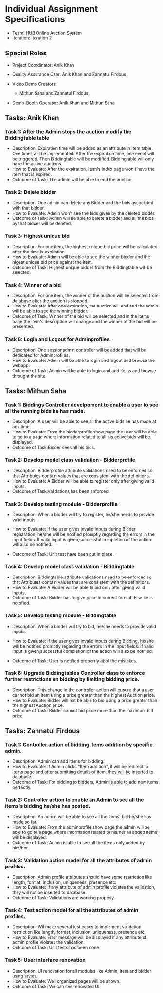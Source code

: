 # Individual Assignment Specifications

- Team: HUB Online Auction System
- Iteration: Iteration 2

## Special Roles

- Project Coordinator: Anik Khan
- Quality Assurance Czar: Anik Khan and Zannatul Firdous
- Video Demo Creators:
  - Mithun Saha and Zannatul Firdous

- Demo-Booth Operator: Anik Khan and Mithun Saha

## Tasks: Anik Khan 
 
### Task 1: After the Admin stops the auction modify the Biddingtable table 
- Description:  Expiration time will be added as an attribute in Item table. One timer will be implemented. After the expiration time, one event will be triggered. Then Biddingtable will be modified. Biddingtable will only have the active auctions.  
- How to Evaluate: After the expiration, Item's index page won't have the item that is expired. 
- Outcome of Task: The admin will be able to end the auction.
 
### Task 2: Delete bidder 
- Description:  One admin can delete any Bidder and the bids associated with that bidder. 
- How to Evaluate: Admin won't see the bids given by the deleted bidder. 
- Outcome of Task: Admin will be able to delete a bidder and all the bids by that bidder will be deleted.
 
### Task 3: Highest unique bid 
- Description:  For one item, the highest unique bid price will be calculated after the time is expiration. 
- How to Evaluate: Admin will be able to see the winner bidder and the higest unique bid price against the item. 
- Outcome of Task: Highest unique bidder from the Biddingtable will be selected. 
 
### Task 4: Winner of a bid 
- Description:  For one item, the winner of the auction will be selected from database after the auction is stopped. 
- How to Evaluate: After one expiration, the auction will end and the admin will be able to see the winning bidder. 
- Outcome of Task: Winner of the bid will be selected and in the items page the item's description will change and the winner of the bid will be presented.

### Task 6: Login and Logout for Adminprofiles.
- Description:  One sessionadmin controller will be added that will be dedicated for Adminprofiles.
- How to Evaluate: Admin will be able to login and logout and browse the webapp.
- Outcome of Task: Admin will be able to login and add items and browse throught the site.


## Tasks: Mithun Saha

### Task 1: Biddings Controller develpoment to enable a user to see all the running bids he has made.
- Description: A user will be able to see all the active bids he has made at any time. 
- How to Evaluate: From the bidderprofile show page the user will be able to go to a page where information related to all his active bids will be displayed. 
- Outcome of Task:Bidder sees all his bids.

### Task 2: Develop model class validation - Bidderprofile
- Description: Bidderprofile attribute validations need to be enforced so that Attributes contain values that are consistent with the definitions.
- How to Evaluate: A Bidder will be able to register only after giving valid inputs.
- Outcome of Task:Validations has been enforced.

### Task 3: Develop testing module - Bidderprofile    
- Description: When a bidder will try to register, he/she needs to provide valid inputs. 
- How to Evaluate: If the user gives invalid inputs during Bidder registration, he/she will be notified promptly regarding the errors in the input fields. If valid input is given,successful completion of the action will also be notified.
					
- Outcome of Task: Unit test have been put in place.

### Task 4: Develop model class validation - Biddingtable
- Description:  Biddingtable attribute validations need to be enforced so that Attributes contain values that are consistent with the definitions.
- How to Evaluate: A Bidder will be able to bid only after giving valid inputs.
- Outcome of Task: Bidder has to give price in correct format. Else he is notofied.

### Task 5: Develop testing module - Biddingtable
- Description:  When a bidder will try to bid, he/she needs to provide valid inputs.
- How to Evaluate: If the user gives invalid inputs during Bidding, he/she will be notified promptly regarding the errors in the input fields. If valid input is given,successful completion of the action will also be notified.
					
- Outcome of Task: User is  notified properrly abot the mistakes.

### Task 6: Upgrade Biddingtables Controller class to enforce further restrictions on bidding by limiting bidding price. 
- Description:  This change in the controller action will ensure that a user cannot bid an item using a price greater than the highest Auction price. 
- How to Evaluate: Bidder will not be able to bid using a price greater than the highest Auction price. 
- Outcome of Task: Bidder cannot bid price more than the maximum bid price.


## Tasks: Zannatul Firdous

### Task 1: Controller action of bidding items addition by specific admin.
- Description: Admin can add items for bidding.
- How to Evaluate: If Admin clicks "Item addition", it will be redirect to items page and after submitting details of item, they will be inserted to database.
- Outcome of Task: For bidding to bidders, Admin is able to add new items perfectly.

### Task 2: Controller action to enable an Admin to see all the items's bidding he/she has posted. 
- Description: An admin will be able to see all the items' bid he/she has made so far. 
- How to Evaluate: From the adminprofile show page the admin will be able to go to a page where information related to his/her all added items' will be displayed. 
- Outcome of Task: Admin is able to see all the items only added by him/her.

### Task 3: Validation action model for all the attributes of admin profiles.
- Description: Admin profile attributes should have some restriction like length, format, inclusion, uniqueness, presence etc.
- How to Evaluate: If any attribute of admin profile violates the validation, they will not be inserted to database.
- Outcome of Task: Validations are working properly.

### Task 4: Test action model for all the attributes of admin profiles.
- Description: Wil make several test cases to implement validation restriction like length, format, inclusion, uniqueness, presence etc.
- How to Evaluate: Error message will be displayed if any attribute of admin profile violates the validation.
- Outcome of Task: Unit tests has been done

### Task 5: User interface renovation
- Description: UI renovation for all modules like Admin, item and bidder using styles.
- How to Evaluate: Well organized pages will be shown.
- Outcome of Task: We can see renovated UI.

